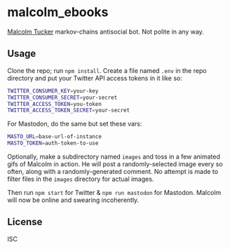# malcolm_ebooks

[Malcolm Tucker](https://en.wikipedia.org/wiki/Malcolm_Tucker) markov-chains antisocial bot. Not polite in any way.

## Usage

Clone the repo; run `npm install`. Create a file named `.env` in the repo directory and put your Twitter API access tokens in it like so:

```sh
TWITTER_CONSUMER_KEY=your-key
TWITTER_CONSUMER_SECRET=your-secret
TWITTER_ACCESS_TOKEN=you-token
TWITTER_ACCESS_TOKEN_SECRET=your-secret
```

For Mastodon, do the same but set these vars:

```sh
MASTO_URL=base-url-of-instance
MASTO_TOKEN=auth-token-to-use
```

Optionally, make a subdirectory named `images` and toss in a few animated gifs of Malcolm in action. He will post a randomly-selected image every so often, along with a randomly-generated comment. No attempt is made to filter files in the `images` directory for actual images.

Then run `npm start` for Twitter & `npm run mastodon` for Mastodon. Malcolm will now be online and swearing incoherently.

## License

ISC
